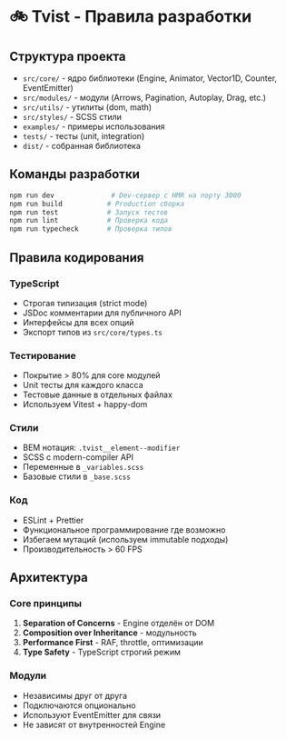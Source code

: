 # 🚲 Tvist - Правила разработки

## Структура проекта

- `src/core/` - ядро библиотеки (Engine, Animator, Vector1D, Counter, EventEmitter)
- `src/modules/` - модули (Arrows, Pagination, Autoplay, Drag, etc.)
- `src/utils/` - утилиты (dom, math)
- `src/styles/` - SCSS стили
- `examples/` - примеры использования
- `tests/` - тесты (unit, integration)
- `dist/` - собранная библиотека

## Команды разработки

```bash
npm run dev              # Dev-сервер с HMR на порту 3000
npm run build           # Production сборка
npm run test            # Запуск тестов
npm run lint            # Проверка кода
npm run typecheck       # Проверка типов
```

## Правила кодирования

### TypeScript
- Строгая типизация (strict mode)
- JSDoc комментарии для публичного API
- Интерфейсы для всех опций
- Экспорт типов из `src/core/types.ts`

### Тестирование
- Покрытие > 80% для core модулей
- Unit тесты для каждого класса
- Тестовые данные в отдельных файлах
- Используем Vitest + happy-dom

### Стили
- BEM нотация: `.tvist__element--modifier`
- SCSS с modern-compiler API
- Переменные в `_variables.scss`
- Базовые стили в `_base.scss`

### Код
- ESLint + Prettier
- Функциональное программирование где возможно
- Избегаем мутаций (используем immutable подходы)
- Производительность > 60 FPS

## Архитектура

### Core принципы
1. **Separation of Concerns** - Engine отделён от DOM
2. **Composition over Inheritance** - модульность
3. **Performance First** - RAF, throttle, оптимизации
4. **Type Safety** - TypeScript строгий режим

### Модули
- Независимы друг от друга
- Подключаются опционально
- Используют EventEmitter для связи
- Не зависят от внутренностей Engine
